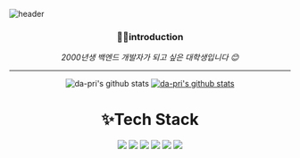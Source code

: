 ![header](https://capsule-render.vercel.app/api?type=Waving&color=0:e0c3fc,100:8ec5fc&height=300&section=header&text=YU%20DAYEON&fontSize=70)
<div align="center">
<h3>👩‍💻introduction</h3>

_2000년생 백엔드 개발자가 되고 싶은 대학생입니다 😊_
***
![da-pri's github stats](https://github-readme-stats.vercel.app/api?username=da-pri&show_icons=true)
[![da-pri's github stats](https://github-readme-stats.vercel.app/api/top-langs/?username=da-pri&show_icons=true&hide_border=true&title_color=004386&icon_color=004386&layout=compact)](https://github.com/da-pri)
<h1>✨Tech Stack</h1>
<img src="https://img.shields.io/badge/JAVA-007396?style=for-the-badge&logo=java&logoColor=white">
<img src="https://img.shields.io/badge/python-3776AB?style=for-the-badge&logo=python&logoColor=white"> 
<img src="https://img.shields.io/badge/vue.js-4FC08D?style=for-the-badge&logo=vue.js&logoColor=white">
<img src="https://img.shields.io/badge/Spring-6DB33F?style=for-the-badge&logo=Spring&logoColor=white">
<img src="https://img.shields.io/badge/oracle-F80000?style=for-the-badge&logo=oracle&logoColor=white">
<img src="https://img.shields.io/badge/mariaDB-003545?style=for-the-badge&logo=mariaDB&logoColor=white">
</div>
